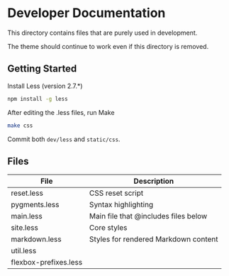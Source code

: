 # Developer Documentation

This directory contains files that are purely used in development.

The theme should continue to work even if this directory is removed.

## Getting Started

Install Less (version 2.7.*)

```sh
npm install -g less
```

After editing the .less files, run Make

```sh
make css
```

Commit both `dev/less` and `static/css`.

## Files

|File                 | Description                          |
|---                  |---                                   |
|reset.less           | CSS reset script                     |
|pygments.less        | Syntax highlighting                  |
|main.less            | Main file that @includes files below |
|site.less            | Core styles                          |
|markdown.less        | Styles for rendered Markdown content |
|util.less            |                                      |
|flexbox-prefixes.less|                                      |